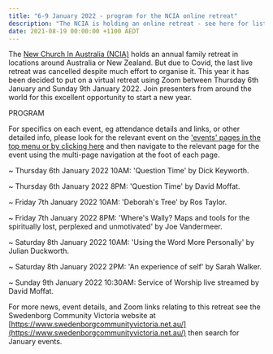 ```yaml
---
title: "6-9 January 2022 - program for the NCIA online retreat"
description: "The NCIA is holding an online retreat - see here for list of events"
date: 2021-08-19 00:00:00 +1100 AEDT
---
```


The [New Church In Australia (NCIA)](http://newchurch.net.au/) holds an annual family retreat in locations around Australia or New Zealand. But due to Covid, the last live retreat was cancelled despite much effort to organise it. This year it has been decided to put on a virtual retreat using Zoom between Thursday 6th January and Sunday 9th January 2022. Join presenters from around the world for this excellent opportunity to start a new year.

PROGRAM

For specifics on each event, eg attendance details and links, or other detailed info, please look for the relevant event on the ['events' pages in the top menu or by clicking here](https://swedenborg.com.au/events/) and then navigate to the relevant page for the event using the multi-page navigation at the foot of each page.

~ Thursday 6th January 2022 10AM: 'Question Time' by Dick Keyworth.

~ Thursday 6th January 2022 8PM: 'Question Time' by David Moffat.

~ Friday 7th January 2022 10AM: 'Deborah's Tree' by Ros Taylor.

~ Friday 7th January 2022 8PM: 'Where's Wally? Maps and tools for the spiritually lost, perplexed and unmotivated' by Joe Vandermeer.

~ Saturday 8th January 2022 10AM: 'Using the Word More Personally' by Julian Duckworth.

~ Saturday 8th January 2022 2PM: 'An experience of self' by Sarah Walker.

~ Sunday 9th January 2022 10:30AM: Service of Worship live streamed by David Moffat.

For more news, event details, and Zoom links relating to this retreat see the Swedenborg Community Victoria website at [https://www.swedenborgcommunityvictoria.net.au/](https://www.swedenborgcommunityvictoria.net.au/) then search for January events.
